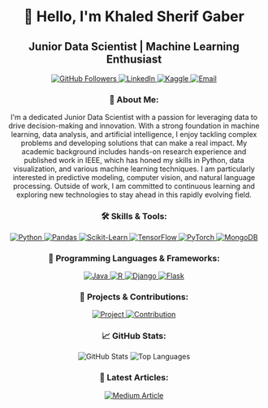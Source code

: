 <h1 align="center">👋 Hello, I'm Khaled Sherif Gaber</h1>
<h2 align="center">Junior Data Scientist | Machine Learning Enthusiast</h2>

<p align="center">
  <a href="https://github.com/khaledsherifgaber1">
    <img src="https://img.shields.io/github/followers/khaledsherifgaber1?label=Follow&style=social" alt="GitHub Followers"/>
  </a>
  <a href="https://www.linkedin.com/in/khaled-sherif-11b2161b7/" target="_blank" rel="noreferrer">
    <img src="https://img.shields.io/badge/LinkedIn-Khaled%20Sherif%20Gaber-blue?logo=linkedin&logoColor=white" alt="LinkedIn"/>
  </a>
  <a href="https://www.kaggle.com/khaledsherif22" target="_blank" rel="noreferrer">
    <img src="https://img.shields.io/badge/Kaggle-Khaled%20Sherif-orange?logo=kaggle&logoColor=white" alt="Kaggle"/>
  </a>
  <a href="mailto:khaled@example.com">
    <img src="https://img.shields.io/badge/Email-khaled@example.com-red?logo=gmail&logoColor=white" alt="Email"/>
  </a>
</p>

<h3 align="center">📖 About Me:</h3>
<p align="center">
  I'm a dedicated Junior Data Scientist with a passion for leveraging data to drive decision-making and innovation. With a strong foundation in machine learning, data analysis, and artificial intelligence, I enjoy tackling complex problems and developing solutions that can make a real impact. My academic background includes hands-on research experience and published work in IEEE, which has honed my skills in Python, data visualization, and various machine learning techniques. I am particularly interested in predictive modeling, computer vision, and natural language processing. Outside of work, I am committed to continuous learning and exploring new technologies to stay ahead in this rapidly evolving field.
</p>

<h3 align="center">🛠 Skills & Tools:</h3>
<p align="center">
  <a href="https://www.python.org" target="_blank" rel="noreferrer">
    <img src="https://img.shields.io/badge/Python-Programming%20Language-yellow?logo=python&logoColor=white" alt="Python"/>
  </a>
  <a href="https://pandas.pydata.org/" target="_blank" rel="noreferrer">
    <img src="https://img.shields.io/badge/Pandas-Data%20Analysis-blue?logo=pandas&logoColor=white" alt="Pandas"/>
  </a>
  <a href="https://scikit-learn.org/" target="_blank" rel="noreferrer">
    <img src="https://img.shields.io/badge/Scikit--Learn-Machine%20Learning-green?logo=scikit-learn&logoColor=white" alt="Scikit-Learn"/>
  </a>
  <a href="https://www.tensorflow.org" target="_blank" rel="noreferrer">
    <img src="https://img.shields.io/badge/TensorFlow-Deep%20Learning-orange?logo=tensorflow&logoColor=white" alt="TensorFlow"/>
  </a>
  <a href="https://pytorch.org/" target="_blank" rel="noreferrer">
    <img src="https://img.shields.io/badge/PyTorch-Deep%20Learning-lightblue?logo=pytorch&logoColor=white" alt="PyTorch"/>
  </a>
  <a href="https://www.mongodb.com/" target="_blank" rel="noreferrer">
    <img src="https://img.shields.io/badge/MongoDB-NoSQL%20Database-green?logo=mongodb&logoColor=white" alt="MongoDB"/>
  </a>
</p>

<h3 align="center">🔧 Programming Languages & Frameworks:</h3>
<p align="center">
  <a href="https://www.java.com" target="_blank" rel="noreferrer">
    <img src="https://img.shields.io/badge/Java-Programming%20Language-red?logo=java&logoColor=white" alt="Java"/>
  </a>
  <a href="https://www.r-project.org/" target="_blank" rel="noreferrer">
    <img src="https://img.shields.io/badge/R-Statistical%20Computing-blue?logo=r&logoColor=white" alt="R"/>
  </a>
  <a href="https://www.djangoproject.com/" target="_blank" rel="noreferrer">
    <img src="https://img.shields.io/badge/Django-Web%20Framework-green?logo=django&logoColor=white" alt="Django"/>
  </a>
  <a href="https://flask.palletsprojects.com/" target="_blank" rel="noreferrer">
    <img src="https://img.shields.io/badge/Flask-Web%20Framework-lightgrey?logo=flask&logoColor=white" alt="Flask"/>
  </a>
</p>

<h3 align="center">🚀 Projects & Contributions:</h3>
<p align="center">
  <a href="https://github.com/khaledsherifgaber1/California-Housing-Price-Prediction.git">
    <img src="https://img.shields.io/badge/Project%20Name-Your%20Project%20Repo-yellow?logo=github&logoColor=white" alt="Project"/>
  </a>
  <a href="https://github.com/khaledsherifgaber1/another-project-repo">
    <img src="https://img.shields.io/badge/Contribution-Another%20Project-blue?logo=github&logoColor=white" alt="Contribution"/>
  </a>
</p>

<h3 align="center">📈 GitHub Stats:</h3>
<p align="center">
  <img src="https://github-readme-stats.vercel.app/api?username=khaledsherifgaber1&show_icons=true&hide_title=true&count_private=true&include_all_commits=true&theme=radical&border_radius=10" alt="GitHub Stats"/>
  <img src="https://github-readme-stats.vercel.app/api/top-langs?username=khaledsherifgaber1&layout=compact&hide_title=true&theme=radical&border_radius=10" alt="Top Languages"/>
</p>

<h3 align="center">📝 Latest Articles:</h3>
<p align="center">
  <a href="https://medium.com/@gaberkhaled780/navigating-missing-data-choosing-the-right-imputation-method-for-your-dataset-f38ae0670a3c" target="_blank" rel="noreferrer">
    <img src="https://img.shields.io/badge/Medium-Article%20on%20Imputation%20Methods-orange?logo=medium&logoColor=white" alt="Medium Article"/>
  </a>
</p>
